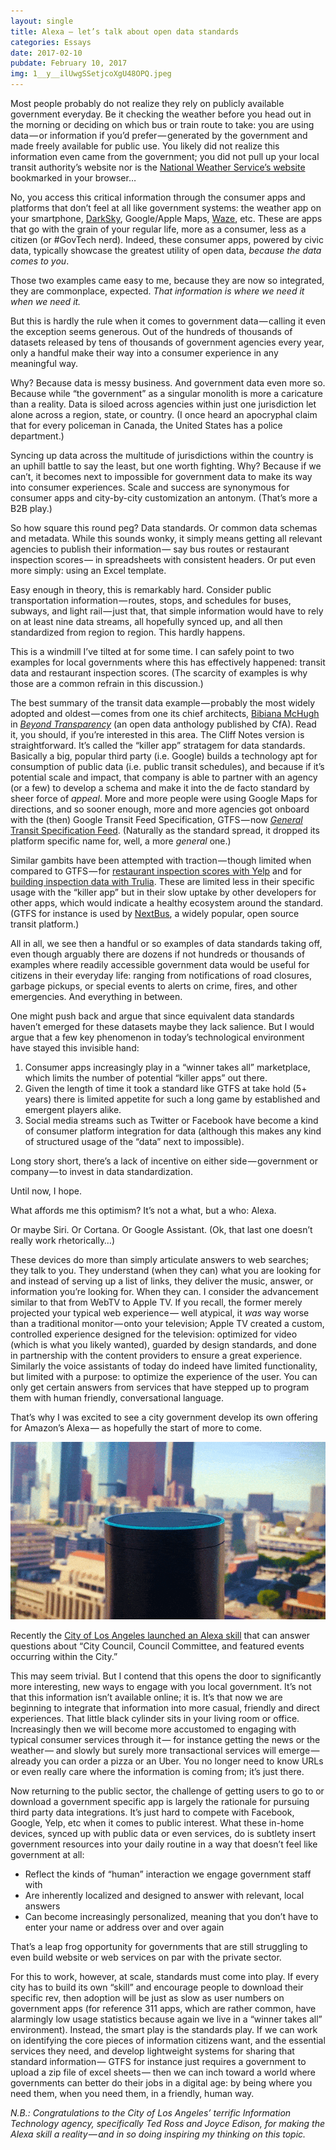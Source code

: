 ```yaml
---
layout: single
title: Alexa — let’s talk about open data standards
categories: Essays
date: 2017-02-10
pubdate: February 10, 2017
img: 1__y__ilUwgSSetjcoXgU48OPQ.jpeg
---
```

Most people probably do not realize they rely on publicly available government everyday. Be it checking the weather before you head out in the morning or deciding on which bus or train route to take: you are using data — or information if you’d prefer — generated by the government and made freely available for public use. You likely did not realize this information even came from the government; you did not pull up your local transit authority’s website nor is the [National Weather Service’s website](http://www.weather.gov/) bookmarked in your browser…

No, you access this critical information through the consumer apps and platforms that don’t feel at all like government systems: the weather app on your smartphone, [DarkSky](https://darksky.net/app/), Google/Apple Maps, [Waze](https://www.waze.com/), etc. These are apps that go with the grain of your regular life, more as a consumer, less as a citizen (or #GovTech nerd). Indeed, these consumer apps, powered by civic data, typically showcase the greatest utility of open data, _because the data comes to you_.

Those two examples came easy to me, because they are now so integrated, they are commonplace, expected. _That information is where we need it when we need it._

But this is hardly the rule when it comes to government data — calling it even the exception seems generous. Out of the hundreds of thousands of datasets released by tens of thousands of government agencies every year, only a handful make their way into a consumer experience in any meaningful way.

Why? Because data is messy business. And government data even more so. Because while “the government” as a singular monolith is more a caricature than a reality. Data is siloed across agencies within just one jurisdiction let alone across a region, state, or country. (I once heard an apocryphal claim that for every policeman in Canada, the United States has a police department.)

Syncing up data across the multitude of jurisdictions within the country is an uphill battle to say the least, but one worth fighting. Why? Because if we can’t, it becomes next to impossible for government data to make its way into consumer experiences. Scale and success are synonymous for consumer apps and city-by-city customization an antonym. (That’s more a B2B play.)

So how square this round peg? Data standards. Or common data schemas and metadata. While this sounds wonky, it simply means getting all relevant agencies to publish their information — say bus routes or restaurant inspection scores — in spreadsheets with consistent headers. Or put even more simply: using an Excel template.

Easy enough in theory, this is remarkably hard. Consider public transportation information — routes, stops, and schedules for buses, subways, and light rail — just that, that simple information would have to rely on at least nine data streams, all hopefully synced up, and all then standardized from region to region. This hardly happens.

This is a windmill I’ve tilted at for some time. I can safely point to two examples for local governments where this has effectively happened: transit data and restaurant inspection scores. (The scarcity of examples is why those are a common refrain in this discussion.)

The best summary of the transit data example — probably the most widely adopted and oldest — comes from one its chief architects, [Bibiana McHugh](http://beyondtransparency.org/chapters/part-2/pioneering-open-data-standards-the-gtfs-story/) in [_Beyond Transparency_](http://beyondtransparency.org) (an open data anthology published by CfA). Read it, you should, if you’re interested in this area. The Cliff Notes version is straightforward. It’s called the “killer app” stratagem for data standards. Basically a big, popular third party (i.e. Google) builds a technology apt for consumption of public data (i.e. public transit schedules), and because if it’s potential scale and impact, that company is able to partner with an agency (or a few) to develop a schema and make it into the de facto standard by sheer force of _appeal_. More and more people were using Google Maps for directions, and so sooner enough, more and more agencies got onboard with the (then) Google Transit Feed Specification, GTFS — now [_General_ Transit Specification Feed](https://en.wikipedia.org/wiki/General_Transit_Feed_Specification). (Naturally as the standard spread, it dropped its platform specific name for, well, a more _general_ one.)

Similar gambits have been attempted with traction — though limited when compared to GTFS — for [restaurant inspection scores with Yelp](https://www.yelpblog.com/2013/01/introducing-lives) and for [building inspection data with Trulia](https://sites.google.com/site/housefactsdatastandard/home/specification). These are limited less in their specific usage with the “killer app” but in their slow uptake by other developers for other apps, which would indicate a healthy ecosystem around the standard. (GTFS for instance is used by [NextBus](https://www.nextbus.com/), a widely popular, open source transit platform.)

All in all, we see then a handful or so examples of data standards taking off, even though arguably there are dozens if not hundreds or thousands of examples where readily accessible government data would be useful for citizens in their everyday life: ranging from notifications of road closures, garbage pickups, or special events to alerts on crime, fires, and other emergencies. And everything in between.

One might push back and argue that since equivalent data standards haven’t emerged for these datasets maybe they lack salience. But I would argue that a few key phenomenon in today’s technological environment have stayed this invisible hand:

1.  Consumer apps increasingly play in a “winner takes all” marketplace, which limits the number of potential “killer apps” out there.
2.  Given the length of time it took a standard like GTFS at take hold (5+ years) there is limited appetite for such a long game by established and emergent players alike.
3.  Social media streams such as Twitter or Facebook have become a kind of consumer platform integration for data (although this makes any kind of structured usage of the “data” next to impossible).

Long story short, there’s a lack of incentive on either side — government or company — to invest in data standardization.

Until now, I hope.

What affords me this optimism? It’s not a what, but a who: Alexa.

Or maybe Siri. Or Cortana. Or Google Assistant. (Ok, that last one doesn’t really work rhetorically…)

These devices do more than simply articulate answers to web searches; they talk to you. They understand (when they can) what you are looking for and instead of serving up a list of links, they deliver the music, answer, or information you’re looking for. When they can. I consider the advancement similar to that from WebTV to Apple TV. If you recall, the former merely projected your typical web experience — well atypical, it _was_ way worse than a traditional monitor — onto your television; Apple TV created a custom, controlled experience designed for the television: optimized for video (which is what you likely wanted), guarded by design standards, and done in partnership with the content providers to ensure a great experience. Similarly the voice assistants of today do indeed have limited functionality, but limited with a purpose: to optimize the experience of the user. You can only get certain answers from services that have stepped up to program them with human friendly, conversational language.

That’s why I was excited to see a city government develop its own offering for Amazon’s Alexa — as hopefully the start of more to come.

![](/img/1__eW__kU65y3bkfPNVoO9gTeQ.gif)

Recently the [City of Los Angeles launched an Alexa skill](http://venturebeat.com/2017/01/16/why-los-angeles-made-an-alexa-skill-and-what-the-city-wants-to-do-with-it/) that can answer questions about “City Council, Council Committee, and featured events occurring within the City.”

This may seem trivial. But I contend that this opens the door to significantly more interesting, new ways to engage with you local government. It’s not that this information isn’t available online; it is. It’s that now we are beginning to integrate that information into more casual, friendly and direct experiences. That little black cylinder sits in your living room or office. Increasingly then we will become more accustomed to engaging with typical consumer services through it — for instance getting the news or the weather — and slowly but surely more transactional services will emerge — already you can order a pizza or an Uber. You no longer need to know URLs or even really care where the information is coming from; it’s just there.

Now returning to the public sector, the challenge of getting users to go to or download a government specific app is largely the rationale for pursuing third party data integrations. It’s just hard to compete with Facebook, Google, Yelp, etc when it comes to public interest. What these in-home devices, synced up with public data or even services, do is subtlety insert government resources into your daily routine in a way that doesn’t feel like government at all:

*   Reflect the kinds of “human” interaction we engage government staff with
*   Are inherently localized and designed to answer with relevant, local answers
*   Can become increasingly personalized, meaning that you don’t have to enter your name or address over and over again

That’s a leap frog opportunity for governments that are still struggling to even build website or web services on par with the private sector.

For this to work, however, at scale, standards must come into play. If every city has to build its own “skill” and encourage people to download their specific rev, then adoption will be just as slow as user numbers on government apps (for reference 311 apps, which are rather common, have alarmingly low usage statistics because again we live in a “winner takes all” environment). Instead, the smart play is the standards play. If we can work on identifying the core pieces of information citizens want, and the essential services they need, and develop lightweight systems for sharing that standard information — GTFS for instance just requires a government to upload a zip file of excel sheets — then we can inch toward a world where governments can better do their jobs in a digital age: by being where you need them, when you need them, in a friendly, human way.

_N.B.: Congratulations to the City of Los Angeles’ terrific Information Technology agency, specifically Ted Ross and Joyce Edison, for making the Alexa skill a reality — and in so doing inspiring my thinking on this topic._